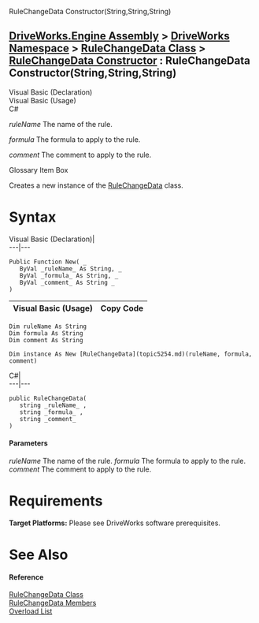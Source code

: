 RuleChangeData Constructor(String,String,String)   
  
[DriveWorks.Engine Assembly](topic2156.md) > [DriveWorks Namespace](topic2159.md) > [RuleChangeData Class](topic5254.md) > [RuleChangeData Constructor](topic5260.md) : RuleChangeData Constructor(String,String,String)  
---  
  
Visual Basic (Declaration)    
Visual Basic (Usage)    
C# 

_ruleName_
    The name of the rule.

_formula_
    The formula to apply to the rule.

_comment_
    The comment to apply to the rule.

Glossary Item Box

Creates a new instance of the [RuleChangeData](topic5254.md) class. 

# Syntax

Visual Basic (Declaration)|   
---|---  
      
    
    Public Function New( _
       ByVal _ruleName_ As String, _
       ByVal _formula_ As String, _
       ByVal _comment_ As String _
    )  
  
Visual Basic (Usage)| Copy Code  
---|---  
      
    
    Dim ruleName As String
    Dim formula As String
    Dim comment As String
     
    Dim instance As New [RuleChangeData](topic5254.md)(ruleName, formula, comment)  
  
C#|   
---|---  
      
    
    public RuleChangeData( 
       string _ruleName_ ,
       string _formula_ ,
       string _comment_
    )  
  
#### Parameters

 _ruleName_
    The name of the rule.
_formula_
    The formula to apply to the rule.
_comment_
    The comment to apply to the rule.

# Requirements

**Target Platforms:** Please see DriveWorks software prerequisites.

# See Also

#### Reference

[RuleChangeData Class](topic5254.md)   
[RuleChangeData Members](topic5255.md)   
[Overload List](topic5260.md)


